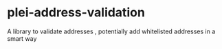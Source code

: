 # plei-address-validation
A library to validate addresses , potentially add whitelisted addresses in a smart way
